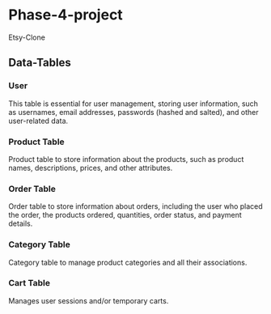 # Phase-4-project

Etsy-Clone

## Data-Tables

### User

This table is essential for user management, storing user information, such as usernames, email addresses, passwords (hashed and salted), and other user-related data.

### Product Table

Product table to store information about the products, such as product names, descriptions, prices, and other attributes.

### Order Table

Order table to store information about orders, including the user who placed the order, the products ordered, quantities, order status, and payment details.

### Category Table

Category table to manage product categories and all their associations.

### Cart Table

Manages user sessions and/or temporary carts.
